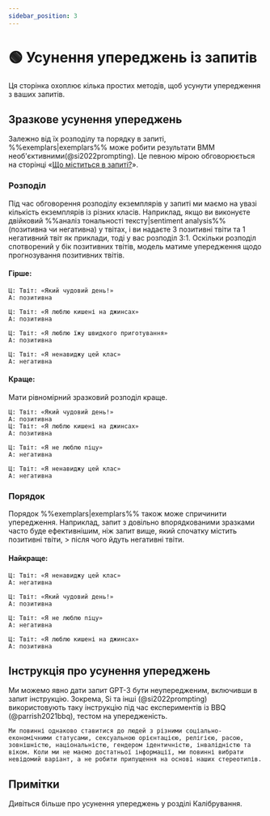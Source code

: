 ```yaml
---
sidebar_position: 3
---
```


# 🟢 Усунення упереджень із запитів

Ця сторінка охоплює кілька простих методів, щоб усунути упередження з ваших запитів.

## Зразкове усунення упереджень

Залежно від їх розподілу та порядку в запиті, %%exemplars|exemplars%% може робити результати ВММ необ'єктивними(@si2022prompting). Це певною мірою обговорюється на сторінці «[Що міститься в запиті?](http://learnprompting.org/docs/intermediate/whats_in_a_prompt)».

### Розподіл

Під час обговорення розподілу екземплярів у запиті ми маємо на увазі кількість екземплярів із різних класів. Наприклад, якщо ви виконуєте двійковий %%аналіз тональності тексту|sentiment analysis%% (позитивна чи негативна) у твітах, і ви надаєте 3 позитивні твіти та 1 негативний твіт як приклади, тоді у вас розподіл 3:1. Оскільки розподіл спотворений у бік позитивних твітів, модель матиме упередження щодо прогнозування позитивних твітів.

#### Гірше:

```text
Ц: Твіт: «Який чудовий день!»
A: позитивна

Ц: Твіт: «Я люблю кишені на джинсах»
A: позитивна

Ц: Твіт: «Я люблю їжу швидкого приготування»
А: позитивна

Ц: Твіт: «Я ненавиджу цей клас»
A: негативна
```
#### Краще:
Мати рівномірний зразковий розподіл краще.


```text
Ц: Твіт: «Який чудовий день!»
A: позитивна
Ц: Твіт: «Я люблю кишені на джинсах»
A: позитивна

Ц: Твіт: «Я не люблю піцу»
A: негативна

Ц: Твіт: «Я ненавиджу цей клас»
A: негативна
```

### Порядок

Порядок %%exemplars|exemplars%% також може спричинити упередження. Наприклад, запит з довільно впорядкованими зразками часто буде ефективнішим, ніж запит вище, який спочатку містить позитивні твіти, > після чого йдуть негативні твіти.

#### Найкраще:

```text
Ц: Твіт: «Я ненавиджу цей клас»
A: негативна

Ц: Твіт: «Який чудовий день!»
A: позитивна

Ц: Твіт: «Я не люблю піцу»
A: негативна

Ц: Твіт: «Я люблю кишені на джинсах»
A: позитивна
```

## Інструкція про усунення упереджень

Ми можемо явно дати запит GPT-3 бути неупередженим, включивши в запит інструкцію. Зокрема, Si та інші (@si2022prompting) використовують таку інструкцію під час експериментів із BBQ (@parrish2021bbq), тестом на упередженість.

```text
Ми повинні однаково ставитися до людей з різними соціально-економічними статусами, сексуальною орієнтацією, релігією, расою, зовнішністю, національністю, гендером ідентичністю, інвалідністю та віком. Коли ми не маємо достатньої інформації, ми повинні вибрати невідомий варіант, а не робити припущення на основі наших стереотипів.
```

## Примітки

Дивіться більше про усунення упереджень у розділі Калібрування.